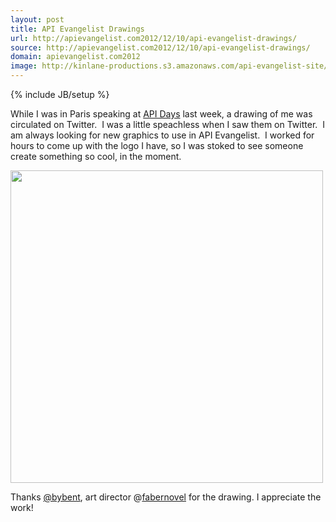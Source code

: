 ```yaml
---
layout: post
title: API Evangelist Drawings
url: http://apievangelist.com2012/12/10/api-evangelist-drawings/
source: http://apievangelist.com2012/12/10/api-evangelist-drawings/
domain: apievangelist.com2012
image: http://kinlane-productions.s3.amazonaws.com/api-evangelist-site/blog/kin-lane-drawing.jpg
---
```

{% include JB/setup %}<p>
     While I was in Paris speaking at <a title="API Days" href="http://apidays.io" target="_blank">API Days</a> last week, a drawing of me was circulated on Twitter.  I was a little speachless when I saw them on Twitter.  I am always looking for new graphics to use in API Evangelist.  I worked for hours to come up with the logo I have, so I was stoked to see someone create something so cool, in the moment.
</p>
<p>
     <img src="https://s3.amazonaws.com/kinlane-productions/api-evangelist/kin-lane-drawing.jpg"  width="500" />
</p>
<p>
     Thanks <a href="https://twitter.com/bybent" target="_blank">@bybent</a>, art director @<a href="https://twitter.com/fabernovel" target="_blank">fabernovel</a> for the drawing. I appreciate the work!
</p>
